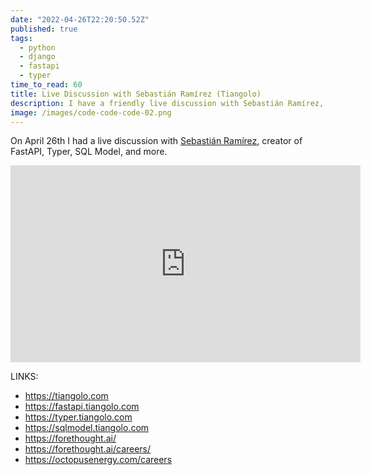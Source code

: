 ```yaml
---
date: "2022-04-26T22:20:50.52Z"
published: true
tags:
  - python
  - django
  - fastapi
  - typer
time_to_read: 60
title: Live Discussion with Sebastián Ramírez (Tiangolo)
description: I have a friendly live discussion with Sebastián Ramírez, creator of FastAPI, Typer, SQL Model, and more.
image: /images/code-code-code-02.png
---
```


On April 26th I had a live discussion with [Sebastián Ramírez](https://tiangolo.com/), creator of FastAPI, Typer, SQL Model, and more.

<iframe width="560" height="315" src="https://www.youtube.com/embed/8IJkSs9Dvjo" title="YouTube video player" frameborder="0" allow="accelerometer; autoplay; clipboard-write; encrypted-media; gyroscope; picture-in-picture" allowfullscreen></iframe>

LINKS:

- https://tiangolo.com
- https://fastapi.tiangolo.com
- https://typer.tiangolo.com
- https://sqlmodel.tiangolo.com
- https://forethought.ai/
- https://forethought.ai/careers/
- https://octopusenergy.com/careers
